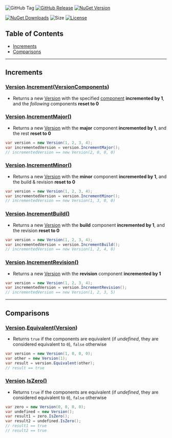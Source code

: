 ![GitHub Tag](https://img.shields.io/github/v/tag/TJC-Tools/TJC.VersionExtensions) [![GitHub Release](https://img.shields.io/github/v/release/TJC-Tools/TJC.VersionExtensions)](https://github.com/TJC-Tools/TJC.VersionExtensions/releases/latest) [![NuGet Version](https://img.shields.io/nuget/v/TJC.VersionExtensions)](https://www.nuget.org/packages/TJC.VersionExtensions)

[![NuGet Downloads](https://img.shields.io/nuget/dt/TJC.VersionExtensions)](https://www.nuget.org/packages/TJC.VersionExtensions) ![Size](https://img.shields.io/github/repo-size/TJC-Tools/TJC.VersionExtensions) [![License](https://img.shields.io/github/license/TJC-Tools/TJC.VersionExtensions.svg)](LICENSE)

## Table of Contents
- [Increments](#increments)
- [Comparisons](#comparisons)

---

## Increments

### [Version](https://learn.microsoft.com/en-us/dotnet/api/system.version).[Increment](./TJC.VersionExtensions/IncrementVersionExtensions.cs)([VersionComponents](./TJC.VersionExtensions/Enums/VersionComponents.cs))
- Returns a new [Version](https://learn.microsoft.com/en-us/dotnet/api/system.version) with the specified [component](./TJC.VersionExtensions/Enums/VersionComponents.cs) **incremented by 1**, and the *following* components **reset to 0**

### [Version](https://learn.microsoft.com/en-us/dotnet/api/system.version).[IncrementMajor()](./TJC.VersionExtensions/IncrementVersionExtensions.cs)
- Returns a new [Version](https://learn.microsoft.com/en-us/dotnet/api/system.version) with the **major** component **incremented by 1**, and the rest **reset to 0**
```c#
var version = new Version(1, 2, 3, 4);
var incrementedVersion = version.IncrementMajor();
// incrementedVersion == new Version(2, 0, 0, 0)
```

### [Version](https://learn.microsoft.com/en-us/dotnet/api/system.version).[IncrementMinor()](./TJC.VersionExtensions/IncrementVersionExtensions.cs)
- Returns a new [Version](https://learn.microsoft.com/en-us/dotnet/api/system.version) with the **minor** component **incremented by 1**, and the build & revision **reset to 0**
```c#
var version = new Version(1, 2, 3, 4);
var incrementedVersion = version.IncrementMinor();
// incrementedVersion == new Version(1, 3, 0, 0)
```

### [Version](https://learn.microsoft.com/en-us/dotnet/api/system.version).[IncrementBuild()](./TJC.VersionExtensions/IncrementVersionExtensions.cs)
- Returns a new [Version](https://learn.microsoft.com/en-us/dotnet/api/system.version) with the **build** component **incremented by 1**, and the revision **reset to 0**
```c#
var version = new Version(1, 2, 3, 4);
var incrementedVersion = version.IncrementBuild();
// incrementedVersion == new Version(1, 2, 4, 0)
```

### [Version](https://learn.microsoft.com/en-us/dotnet/api/system.version).[IncrementRevision()](./TJC.VersionExtensions/IncrementVersionExtensions.cs)
- Returns a new [Version](https://learn.microsoft.com/en-us/dotnet/api/system.version) with the **revision** component **incremented by 1**
```c#
var version = new Version(1, 2, 3, 4);
var incrementedVersion = version.IncrementRevision();
// incrementedVersion == new Version(1, 2, 3, 5)
```

---

## Comparisons

### [Version](https://learn.microsoft.com/en-us/dotnet/api/system.version).[Equivalent](./TJC.VersionExtensions/EquivalentVersionExtensions.cs)([Version](https://learn.microsoft.com/en-us/dotnet/api/system.version))
- Returns `true` if the components are equivalent (if *undefined*, they are considered equivalent to `0`), `false` otherwise
```c#
var version = new Version(1, 0, 0, 0);
var other = new Version(1);
var result = version.Equivalent(other);
// result == true
```

### [Version](https://learn.microsoft.com/en-us/dotnet/api/system.version).[IsZero()](./TJC.VersionExtensions/EquivalentVersionExtensions.cs)
- Returns `true` if the components are equivalent (if *undefined*, they are considered equivalent to `0`), `false` otherwise
```c#
var zero = new Version(0, 0, 0, 0);
var undefined = new Version();
var result1 = zero.IsZero();
var result2 = undefined.IsZero();
// result1 == true
// result2 == true
```
